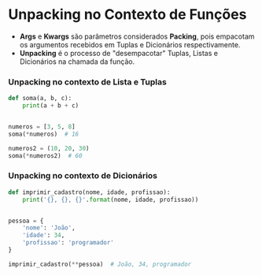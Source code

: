 # Unpacking no Contexto de Funções

- **Args** e **Kwargs** são parâmetros considerados **Packing**, pois empacotam os argumentos recebidos em Tuplas e Dicionários respectivamente.
- **Unpacking** é o processo de "desempacotar" Tuplas, Listas e Dicionários na chamada da função.

### Unpacking no contexto de Lista e Tuplas

````python
def soma(a, b, c):
    print(a + b + c)


numeros = [3, 5, 8]
soma(*numeros)  # 16

numeros2 = (10, 20, 30)
soma(*numeros2)  # 60
````

### Unpacking no contexto de Dicionários

````python
def imprimir_cadastro(nome, idade, profissao):
    print('{}, {}, {}'.format(nome, idade, profissao))


pessoa = {
    'nome': 'João',
    'idade': 34,
    'profissao': 'programador'
}

imprimir_cadastro(**pessoa)  # João, 34, programador
````